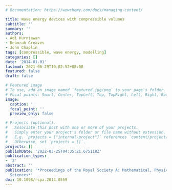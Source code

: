 ```yaml
---
# Documentation: https://wowchemy.com/docs/managing-content/

title: Wave energy devices with compressible volumes
subtitle: ''
summary: ''
authors:
- Adi Kurniawan
- Deborah Greaves
- John Chaplin
tags: [compressible, wave energy, modelling]
categories: []
date: '2014-01-01'
lastmod: 2021-06-29T10:02:52+08:00
featured: false
draft: false

# Featured image
# To use, add an image named `featured.jpg/png` to your page's folder.
# Focal points: Smart, Center, TopLeft, Top, TopRight, Left, Right, BottomLeft, Bottom, BottomRight.
image:
  caption: ''
  focal_point: ''
  preview_only: false

# Projects (optional).
#   Associate this post with one or more of your projects.
#   Simply enter your project's folder or file name without extension.
#   E.g. `projects = ["internal-project"]` references `content/project/deep-learning/index.md`.
#   Otherwise, set `projects = []`.
projects: []
publishDate: '2022-03-25T04:35:21.675118Z'
publication_types:
- '2'
abstract: ''
publication: '*Proceedings of the Royal Society A: Mathematical, Physical and Engineering
  Sciences*'
doi: 10.1098/rspa.2014.0559
---
```

